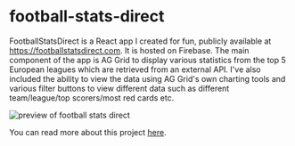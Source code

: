 # football-stats-direct

FootballStatsDirect is a React app I created for fun, publicly available at https://footballstatsdirect.com. It is hosted on Firebase. The main component of the app is AG Grid to display various statistics from the top 5 European leagues which are retrieved from an external API. I've also included the ability to view the data using AG Grid's own charting tools and various filter buttons to view different data such as different team/league/top scorers/most red cards etc.

![preview of football stats direct](https://i.ibb.co/6NmLRdN/chrome-b-FKIW3-Guzk.png)

You can read more about this project [here](https://viqas.co.uk/home/article/Football-Stats-Direct-Football-Stats-meet-AG-Grid).
